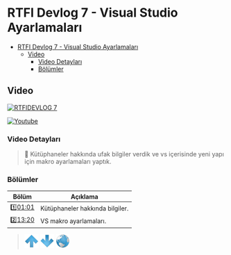 # RTFI Devlog 7 - Visual Studio Ayarlamaları

- [RTFI Devlog 7 - Visual Studio Ayarlamaları](#rtfi-devlog-7---visual-studio-ayarlamaları)
  - [Video](#video)
    - [Video Detayları](#video-detayları)
    - [Bölümler](#bölümler)

## Video

[![RTFIDEVLOG 7](https://img.youtube.com/vi/ehp4uvBdbBA/0.jpg)](https://youtu.be/ehp4uvBdbBA)

[![Youtube](https://img.shields.io/youtube/views/ehp4uvBdbBA?style=social&label=Görüntüleme)](https://youtu.be/ehp4uvBdbBA)

### Video Detayları

> 💬 Kütüphaneler hakkında ufak bilgiler verdik ve vs içerisinde yeni yapı için makro ayarlamaları yaptık.


### Bölümler

| Bölüm | Açıklama |
| --- | --- |
| 1️⃣[01:01](https://youtu.be/ehp4uvBdbBA?t=61) | Kütüphaneler hakkında bilgiler. |
| 2️⃣[13:20](https://youtu.be/ehp4uvBdbBA?t=800) | VS makro ayarlamaları. |



> [![up](/ASSETS/up.png)](/TR/RTFIDEVLOG/006.md)  [![down](/ASSETS/down.png)](/TR/RTFIDEVLOG/008.md)  [![index](/ASSETS/index.png)](/README.md)